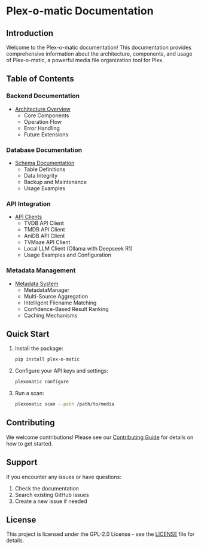 # Plex-o-matic Documentation

## Introduction

Welcome to the Plex-o-matic documentation! This documentation provides comprehensive information about the architecture, components, and usage of Plex-o-matic, a powerful media file organization tool for Plex.

## Table of Contents

### Backend Documentation
- [Architecture Overview](backend/architecture.md)
  - Core Components
  - Operation Flow
  - Error Handling
  - Future Extensions

### Database Documentation
- [Schema Documentation](database/schema.md)
  - Table Definitions
  - Data Integrity
  - Backup and Maintenance
  - Usage Examples

### API Integration
- [API Clients](api/README.md)
  - TVDB API Client
  - TMDB API Client
  - AniDB API Client
  - TVMaze API Client
  - Local LLM Client (Ollama with Deepseek R1)
  - Usage Examples and Configuration

### Metadata Management
- [Metadata System](metadata/README.md)
  - MetadataManager
  - Multi-Source Aggregation
  - Intelligent Filename Matching
  - Confidence-Based Result Ranking
  - Caching Mechanisms

## Quick Start

1. Install the package:
   ```bash
   pip install plex-o-matic
   ```

2. Configure your API keys and settings:
   ```bash
   plexomatic configure
   ```

3. Run a scan:
   ```bash
   plexomatic scan --path /path/to/media
   ```

## Contributing

We welcome contributions! Please see our [Contributing Guide](../CONTRIBUTING.md) for details on how to get started.

## Support

If you encounter any issues or have questions:
1. Check the documentation
2. Search existing GitHub issues
3. Create a new issue if needed

## License

This project is licensed under the GPL-2.0 License - see the [LICENSE](../LICENSE) file for details. 